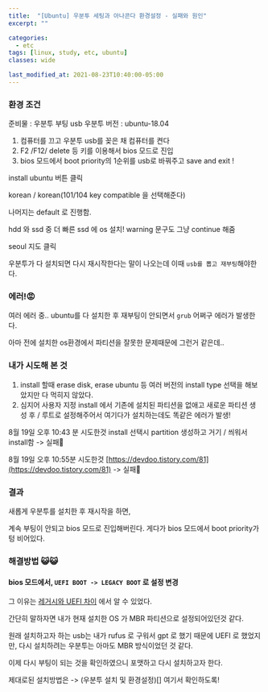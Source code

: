 ```yaml
---
title:  "[Ubuntu] 우분투 세팅과 아나콘다 환경설정 - 실패와 원인"
excerpt: ""

categories:
  - etc
tags: [linux, study, etc, ubuntu]
classes: wide

last_modified_at: 2021-08-23T10:40:00-05:00
---
```


### 환경 조건
준비물 : 우분투 부팅 usb 우분투 버전 : ubuntu-18.04

1. 컴퓨터를 끄고 우분투 usb를 꽂은 채 컴퓨터를 켠다
2. F2 /F12/ delete 등 키를 이용해서 bios 모드로 진입
3. bios 모드에서 boot priority의 1순위를 usb로 바꿔주고 save and exit !

install ubuntu 버튼 클릭

korean / korean(101/104 key compatible 을 선택해준다)

나머지는 default 로 진행함.

hdd 와 ssd 중 더 빠른 ssd 에 os 설치! warning 문구도 그냥 continue 해줌

seoul 지도 클릭

우분투가 다 설치되면 다시 재시작한다는 말이 나오는데 이때 `usb를 뽑고 재부팅`해야한다.


### 에러!😡
여러 에러 중..
ubuntu를 다 설치한 후 재부팅이 안되면서 `grub` 어쩌구 에러가 발생한다. 

아마 전에 설치한 os환경에서 파티션을 잘못한 문제때문에 그런거 같은데..

### 내가 시도해 본 것

1. install 할때 erase disk, erase ubuntu 등 여러 버전의 install type 선택을 해보았지만 다 먹히지 않았다.
2. 심지어 사용자 지정 install 에서 기존에 설치된 파티션을 없애고 새로운 파티션 생성 후 / 루트로 설정해주어서 여기다가 설치하는데도 똑같은 에러가 발생!


8월 19일 오후 10:43 분 시도한것
install 선택시 partition 생성하고 거기 / 씌워서 install함  -> 실패🥵

8월 19일 오후 10:55분 시도한것
[https://devdoo.tistory.com/81](https://devdoo.tistory.com/81)   -> 실패🥵

### 결과

새롭게 우분투를 설치한 후 재시작을 하면, 

계속 부팅이 안되고 bios 모드로 진입해버린다. 게다가 bios 모드에서 boot priority가 텅 비어있다.

### 해결방법 😺😺

#### bios 모드에서, `UEFI BOOT -> LEGACY BOOT` 로 설정 변경

그 이유는 [레거시와 UEFI 차이](https://m.blog.naver.com/jjc2294/221764257268) 에서 알 수 있었다.

간단히 말하자면 내가 현재 설치한 OS 가 MBR 파티션으로 설정되어있던것 같다.

원래 설치하고자 하는 usb는 내가 rufus 로 구워서 gpt 로 했기 때문에 UEFI 로 했었지만, 다시 설치하려는 우분투는 아마도 MBR 방식이었던 것 같다.

이제 다시 부팅이 되는 것을 확인하였으니 포맷하고 다시 설치하고자 한다.

제대로된 설치방법은 -> (우분투 설치 및 환경설정)[] 여기서 확인하도록!


